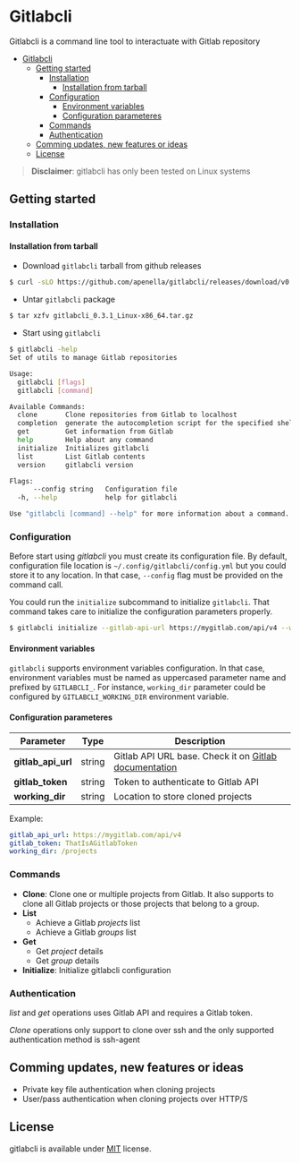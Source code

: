 # Gitlabcli

Gitlabcli is a command line tool to interactuate with Gitlab repository

- [Gitlabcli](#gitlabcli)
  - [Getting started](#getting-started)
    - [Installation](#installation)
      - [Installation from tarball](#installation-from-tarball)
    - [Configuration](#configuration)
      - [Environment variables](#environment-variables)
      - [Configuration parameteres](#configuration-parameteres)
    - [Commands](#commands)
    - [Authentication](#authentication)
  - [Comming updates, new features or ideas](#comming-updates-new-features-or-ideas)
  - [License](#license)

> **Disclaimer**: gitlabcli has only been tested on Linux systems

## Getting started

### Installation

#### Installation from tarball
- Download `gitlabcli` tarball from github releases
```sh
$ curl -sLO https://github.com/apenella/gitlabcli/releases/download/v0.3.1/gitlabcli_0.3.1_Linux-x86_64.tar.gz
```

- Untar `gitlabcli` package
```sh
$ tar xzfv gitlabcli_0.3.1_Linux-x86_64.tar.gz
```

- Start using `gitlabcli`
```sh
$ gitlabcli -help
Set of utils to manage Gitlab repositories

Usage:
  gitlabcli [flags]
  gitlabcli [command]

Available Commands:
  clone       Clone repositories from Gitlab to localhost
  completion  generate the autocompletion script for the specified shell
  get         Get information from Gitlab
  help        Help about any command
  initialize  Initializes gitlabcli
  list        List Gitlab contents
  version     gitlabcli version

Flags:
      --config string   Configuration file
  -h, --help            help for gitlabcli

Use "gitlabcli [command] --help" for more information about a command.
```

### Configuration
Before start using *gitlabcli* you must create its configuration file.
By default, configuration file location is `~/.config/gitlabcli/config.yml` but you could store it to any location. In that case, `--config` flag must be provided on the command call.

You could run the `initialize` subcommand to initialize `gitlabcli`. That command takes care to initialize the configuration parameters properly.
```sh
$ gitlabcli initialize --gitlab-api-url https://mygitlab.com/api/v4 --working-dir /projects
```

#### Environment variables
`gitlabcli` supports environment variables configuration. In that case, environment variables must be named as uppercased parameter name and prefixed by `GITLABCLI_`. For instance, `working_dir` parameter could be configured by `GITLABCLI_WORKING_DIR` environment variable.

#### Configuration parameteres

| Parameter  | Type  | Description |
|---|---|---|
| **gitlab_api_url** | string | Gitlab API URL base. Check it on [Gitlab documentation](https://docs.gitlab.com/ee/api/#how-to-use-the-api) |
| **gitlab_token** | string | Token to authenticate to Gitlab API |
| **working_dir** | string | Location to store cloned projects |


Example:
```yaml
gitlab_api_url: https://mygitlab.com/api/v4
gitlab_token: ThatIsAGitlabToken
working_dir: /projects
```

### Commands
- **Clone**: Clone one or multiple projects from Gitlab. It also supports to clone all Gitlab projects or those projects that belong to a group.
- **List**
    - Achieve a Gitlab *projects* list
    - Achieve a Gitlab *groups* list
- **Get**
    - Get *project* details
    - Get *group* details
- **Initialize**: Initialize gitlabcli configuration

### Authentication
*list* and *get* operations uses Gitlab API and requires a Gitlab token.

*Clone* operations only support to clone over ssh and the only supported authentication method is ssh-agent

## Comming updates, new features or ideas
- Private key file authentication when cloning projects
- User/pass authentication when cloning projects over HTTP/S
  
## License
gitlabcli is available under [MIT](https://github.com/apenella/gitlabcli/blob/master/LICENSE) license.
